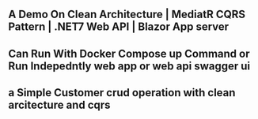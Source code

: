 ## A Demo On Clean Architecture | MediatR CQRS Pattern | .NET7 Web API | Blazor App server

## Can Run With Docker Compose up Command or Run Indepedntly web app or web api swagger ui
## a Simple Customer crud operation with clean arcitecture and cqrs 

